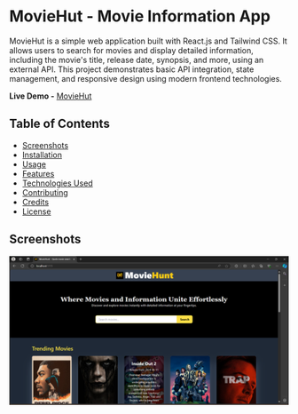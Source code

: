 # MovieHut - Movie Information App

MovieHut is a simple web application built with React.js and Tailwind CSS. It allows users to search for movies and display detailed information, including the movie's title, release date, synopsis, and more, using an external API. This project demonstrates basic API integration, state management, and responsive design using modern frontend technologies.

**Live Demo -** [MovieHut](https://movie-hunt-anand-yellojus-projects.vercel.app/)

## Table of Contents

- [Screenshots](#screenshots)
- [Installation](#installation)
- [Usage](#usage)
- [Features](#features)
- [Technologies Used](#technologies-used)
- [Contributing](#contributing)
- [Credits](#credits)
- [License](#license)

## Screenshots

![Homepage](public/UI.png)
<!--
## Installation

To set up this project locally, follow these steps:

1. Clone the repository:
    ```bash
    git clone https://github.com/anandyelloju/movie-hunt.git
    ```
2. Navigate to the project directory:
    ```bash
    cd movie-hut
    ```
3. Install the dependencies:
    ```bash
    npm install
    ```
4. Start the development server:
    ```bash
    npm run dev
    ```

## Usage

After installation, you can run the project locally using the development server. The app includes the following features:

- **Search Bar:** Allows users to search for their favorite movies.
- **Movie Details:** Displays detailed information such as the title, release date, and synopsis.
- **Responsive Design:** Optimized for various screen sizes.

## Features

- **Movie Search:** Easily search for movies and get detailed information using an API.
- **Responsive Design:** Ensures a smooth user experience on both desktop and mobile devices.
- **API Integration:** Fetches real-time data from a movie API.

## Technologies Used

- **React.js:** JavaScript library for building user interfaces.
- **Tailwind CSS:** Utility-first CSS framework for styling.
- **Vite:** Fast frontend tooling for development.
- **External API:** Used to fetch movie data dynamically.

[![My Skills](https://skillicons.dev/icons?i=react,tailwindcss,vite,api,javascript,html,css,vscode,github)](https://skillicons.dev)

## Contributing

Contributions are always welcome! - If you have suggestions or improvements.

## Credits

- **React.js:** For providing a powerful framework for building UIs.
- **Tailwind CSS:** For flexible and customizable styling.
- **Vite:** For efficient and fast development.
- **External API:** For real-time movie data.
- [Anand Yelloju](https://github.com/anandyelloju) - Project Creator

## License

This project is licensed under the [MIT License](https://choosealicense.com/licenses/mit/) - see the [LICENSE](https://github.com/your-github-username/movie-hut/blob/main/LICENSE) file for details.
